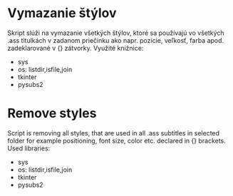 # Vymazanie štýlov
Skript slúži na vymazanie všetkých štýlov, ktoré sa používajú vo všetkých .ass titulkách v zadanom priečinku ako napr. pozície, veľkosť, farba apod. zadeklarované v {} zátvorky.
Využité knižnice:
- sys
- os: listdir,isfile,join
- tkinter
- pysubs2

# Remove styles
Script is removing all styles, that are used in all .ass subtitles in selected folder for example positioning, font size, color etc. declared in {} brackets.
Used libraries:
- sys
- os: listdir,isfile,join
- tkinter
- pysubs2

 
